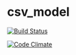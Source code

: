 csv_model
=========

[![Build Status](https://travis-ci.org/Scrimmage/csv_model.svg)](https://travis-ci.org/Scrimmage/csv_model)

[![Code Climate](https://codeclimate.com/github/Scrimmage/csv_model.png)](https://codeclimate.com/github/Scrimmage/csv_model)
